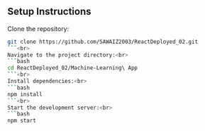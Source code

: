 ## Setup Instructions

Clone the repository:<br>
```bash
git clone https://github.com/SAWAIZ2003/ReactDeployed_02.git
```<br>
Navigate to the project directory:<br>
```bash
cd ReactDeployed_02/Machine-Learning\ App
```<br>
Install dependencies:<br>
```bash
npm install
```<br>
Start the development server:<br>
```bash
npm start

